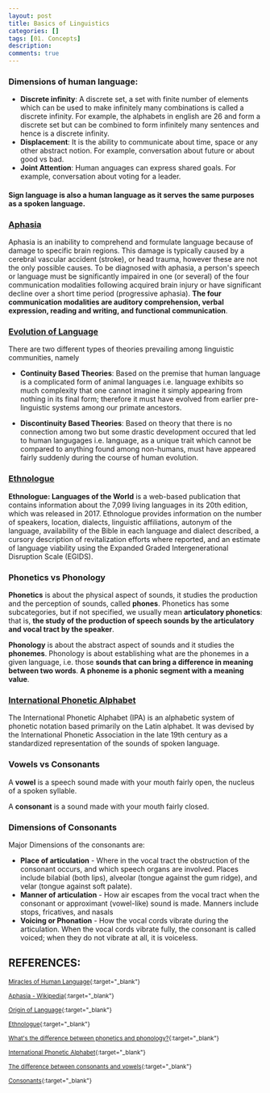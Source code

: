 ```yaml
---
layout: post
title: Basics of Linguistics
categories: []
tags: [01. Concepts]
description: 
comments: true
---
```


### Dimensions of human language:
* **Discrete infinity**: A discrete set, a set with finite number of elements which can be used to make infinitely many combinations is called a discrete infinity. For example, the alphabets in english are 26 and form a discrete set but can be combined to form infinitely many sentences and hence is a discrete infinity.
* **Displacement**: It is the ability to communicate about time, space or any other abstract notion. For example, conversation about future or about good vs bad.
* **Joint Attention**: Human anguages can express shared goals. For example, conversation about voting for a leader.


#### **Sign language is also a human language as it serves the same purposes as a spoken language.**

### [Aphasia](https://en.wikipedia.org/wiki/Aphasia)
Aphasia is an inability to comprehend and formulate language because of damage to specific brain regions. This damage is typically caused by a cerebral vascular accident (stroke), or head trauma, however these are not the only possible causes. To be diagnosed with aphasia, a person's speech or language must be significantly impaired in one (or several) of the four communication modalities following acquired brain injury or have significant decline over a short time period (progressive aphasia). **The four communication modalities are auditory comprehension, verbal expression, reading and writing, and functional communication**.


### [Evolution of Language](https://en.wikipedia.org/wiki/Origin_of_language)
There are two different types of theories prevailing among linguistic communities, namely

* **Continuity Based Theories**: Based on the premise that human language is a complicated form of animal languages i.e. language exhibits so much complexity that one cannot imagine it simply appearing from nothing in its final form; therefore it must have evolved from earlier pre-linguistic systems among our primate ancestors.

* **Discontinuity Based Theories**: Based on theory that there is no connection among two but some drastic development occured that led to human langugages i.e. language, as a unique trait which cannot be compared to anything found among non-humans, must have appeared fairly suddenly during the course of human evolution.


### [Ethnologue](https://en.wikipedia.org/wiki/Ethnologue)
**Ethnologue: Languages of the World** is a web-based publication that contains information about the 7,099 living languages in its 20th edition, which was released in 2017. Ethnologue provides information on the number of speakers, location, dialects, linguistic affiliations, autonym of the language, availability of the Bible in each language and dialect described, a cursory description of revitalization efforts where reported, and an estimate of language viability using the Expanded Graded Intergenerational Disruption Scale (EGIDS).


### Phonetics vs Phonology
**Phonetics** is about the physical aspect of sounds, it studies the production and the perception of sounds, called **phones**. Phonetics has some subcategories, but if not specified, we usually mean **articulatory phonetics**: that is, **the study of the production of speech sounds by the articulatory and vocal tract by the speaker**.

**Phonology** is about the abstract aspect of sounds and it studies the **phonemes**. Phonology is about establishing what are the phonemes in a given language, i.e. those **sounds that can bring a difference in meaning between two words**. **A phoneme is a phonic segment with a meaning value**.


### [International Phonetic Alphabet](https://en.wikipedia.org/wiki/International_Phonetic_Alphabet)
The International Phonetic Alphabet (IPA) is an alphabetic system of phonetic notation based primarily on the Latin alphabet. It was devised by the International Phonetic Association in the late 19th century as a standardized representation of the sounds of spoken language.

### Vowels vs Consonants
A **vowel** is a speech sound made with your mouth fairly open, the nucleus of a spoken syllable.

A **consonant** is a sound made with your mouth fairly closed.


### Dimensions of Consonants
Major Dimensions of the consonants are:

* **Place of articulation** - Where in the vocal tract the obstruction of the consonant occurs, and which speech organs are involved. Places include bilabial (both lips), alveolar (tongue against the gum ridge), and velar (tongue against soft palate).
* **Manner of articulation** - How air escapes from the vocal tract when the consonant or approximant (vowel-like) sound is made. Manners include stops, fricatives, and nasals
* **Voicing or Phonation** - How the vocal cords vibrate during the articulation. When the vocal cords vibrate fully, the consonant is called voiced; when they do not vibrate at all, it is voiceless.



## REFERENCES:

<small>[Miracles of Human Language](https://www.coursera.org/learn/human-language/lecture/MR57B/human-language-versus-other-languages){:target="_blank"}</small>

<small>[Aphasia - Wikipedia](https://en.wikipedia.org/wiki/Aphasia){:target="_blank"}</small>

<small>[Origin of Language](https://en.wikipedia.org/wiki/Origin_of_language){:target="_blank"}</small>

<small>[Ethnologue](https://en.wikipedia.org/wiki/Ethnologue){:target="_blank"}</small>

<small>[What's the difference between phonetics and phonology?](https://linguistics.stackexchange.com/questions/180/whats-the-difference-between-phonetics-and-phonology){:target="_blank"}</small>

<small>[International Phonetic Alphabet](https://en.wikipedia.org/wiki/International_Phonetic_Alphabet){:target="_blank"}</small>

<small>[The difference between consonants and vowels](https://www.spelfabet.com.au/2015/04/the-difference-between-consonants-and-vowels/){:target="_blank"}</small>

<small>[Consonants](https://en.wikipedia.org/wiki/Consonant){:target="_blank"}</small>